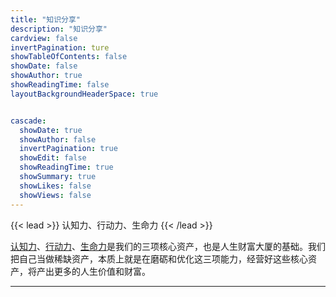 ```yaml
---
title: "知识分享"
description: "知识分享"
cardview: false
invertPagination: ture
showTableOfContents: false
showDate: false
showAuthor: true
showReadingTime: false
layoutBackgroundHeaderSpace: true


cascade:
  showDate: true
  showAuthor: false
  invertPagination: true
  showEdit: false
  showReadingTime: true
  showSummary: true
  showLikes: false
  showViews: false
---
```




{{< lead >}}
认知力、行动力、生命力
{{< /lead >}}

[认知力](#)、[行动力](#)、[生命力](#)是我们的三项核心资产，也是人生财富大厦的基础。我们把自己当做稀缺资产，本质上就是在磨砺和优化这三项能力，经营好这些核心资产，将产出更多的人生价值和财富。


---
